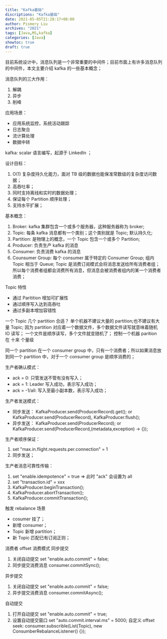 ```yaml
---
title: "Kafka基础"
discriptions: "Kafka基础"
date: 2021-05-05T21:28:17+08:00
author: Pismery Liu
archives: "2021"
tags: [Java,MS,kafka]
categories: [Java]
showtoc: true
draft: true
---
```


目前系统设计中，消息队列是一个非常重要的中间件；目前市面上有许多消息队列的中间件，本文主要介绍 kafka 的一些基本概念；

<!--more-->

消息队列的三大作用：

1. 解耦
2. 异步
3. 削峰

应用场景：

- 应用系统监控，系统活动跟踪
- 日志聚合
- 流计算处理
- 数据中转


kafka: scalar 语言编写，起源于 LinkedIn ；

设计目标：

1. O(1) 复杂度持久化能力，面对 TB 级的数据也能保准常数级的复杂度访问数据；
2. 高吞吐率；
3. 同时支持离线和实时的数据处理；
4. 保证每个 Partition 顺序处理；
5. 支持水平扩展；

基本概念：

1. Broker: kafka 集群包含一个或多个服务器，这种服务器称为 broker;
2. Topic: 每条 kafka 消息都有一个类别；这个类别就是 Topic; 默认持久化;
3. Partition: 是物理上的概念，一个 Topic 包含一个或多个 Partition;
4. Producer: 负责生产 kafka 的消息
5. Consumer: 负责消费 kafka 的消息
6. Counsumer Group: 每个 consumer 属于特定的 Consumer Group; 组内 Topic 相当于 Queue;
 Topic 是消费订阅模式会将消息发送给所有消费者组；所以每个消费者组都会消费所有消息，但消息会被消费者组内的某一个消费者消费；

Topic 特性

- 通过 Paritition 增加可扩展性
- 通过顺序写入达到高吞吐
- 通过多副本增加容错性

一个 Topic 几个 partition 合适？
单个机器不建议大量的 partition;也不建议有大量 Topic;
因为 partition 对应着一个数据文件，多个数据文件读写就意味着随机 IO 读写；
一个文件是顺序读写，多个文件就变随机了； 控制一个机器 parition 在 十来 个量级

同一个 partition 在一个 consumer group 中，只有一个消费者；所以如果消息放到同一个 partition 中，对于一个 consumer group 是顺序消费的；


生产者确认模式：

- ack = 0: 只管发送不管有没有写入；
- ack = 1: Leader 写入成功，表示写入成功；
- ack = -1/all: 写入至最小副本数，表示写入成功；

生产者发送模式：

- 同步发送： KafkaProducer.send(ProducerRecord).get(); or  KafkaProducer.send(ProducerRecord), KafkaProducer.flush();
- 异步发送： KafkaProducer.send(ProducerRecord);  or KafkaProducer.send(ProducerRecord,(metadata,exception) -> {});

生产者顺序保证：

1. set "max.in.flight.requests.per.connection" = 1
2. 同步发送；

生产者消息可靠性传输：

1. set "enable.idempotence" = true  => 此时 "ack" 会设置为 all
2. set "transaction.id" =  xxx
3. KafkaProducer.beginTransaction();
4. KafkaProducer.abortTransaction();
5. KafkaProducer.commitTransaction();

触发 rebalance 场景

- cosumer 挂了；
- 新增 consumer； 
- Topic 新增 partition；
- 新 Topic 匹配已有订阅正则；

消费者 offset 消费模式
同步提交

1. 关闭自动提交 set "enable.auto.commit"  = false;
2. 同步提交消费消息 consumer.commitSync();

异步提交

1. 关闭自动提交 set "enable.auto.commit"  = false;
2. 异步提交消费消息 consumer.commitAsync();

自动提交

1. 打开自动提交 set "enable.auto.commit"  = true;
2. 设置自动提交窗口 set "auto.commit.interval.ms" = 5000;
自定义 offset seek: consumer.subscrible(List(Topic), new ConsumberRebalanceListener() {});  